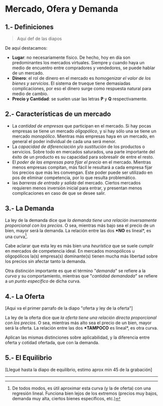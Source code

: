 # Mercado, Ofera y Demanda

## 1.- Definiciones

> Aquí def de las diapos

De aquí destacamos:

- **Lugar**: no necesariamente físico. De hecho, hoy en día son predominantes los mercados virtuales. Siempre y cuando haya un medio de encuentro entre compradores y vendedores, se puede hablar de un mercado.
- **Dinero**: el rol de dinero en el mercado es _homogenizar el valor de los bienes y servicios_. El sistema de trueque tiene demasiadas complicaciones, por eso el dinero surge como respuesta natural para medio de cambio.
- **Precio y Cantidad**: se suelen usar las letras **P** y **Q** respectivamente.

## 2.- Características de un mercado

- La _cantidad de empresas_ que participan en el mercado. Si hay pocas empresas se tiene un mercado _oligopólico_, y si hay sólo una se tiene un mercado _monopólico_. Mientras más empresas haya en un mercado, en general el poder individual de cada una será menor.
- La _capacidad de diferenciación y/o sustitución_ de los productos o servicios. Sobre todo en mercados saturados, una parte importante del éxito de un producto es su capacidad para sobresalir de entre el resto.
- El _poder de las empresas para fijar el precio_ en el mercado. Mientras menos empresas compitan, más fácil le resultará a cada empresa fijar los precios que más les convengan. Este poder puede ser utilizado en pos de eliminar competencia, por lo que resulta problemático.
- las _barreras de entrada y salida_ del mercado. Ciertos mercados requieren menos inversión inicial para entrar, y presentan menos complicaciones en caso de que se desee salir.

## 3.- La Demanda

La ley de la demanda dice que _la demanda tiene una relación inversamente proporcional con los precios_. O sea, mientras más bajo sea el precio de un bien, mayor será la demanda. La relación entre las dos **\*NO** es lineal\*, es una curva[^1].

Cabe aclarar que esta ley es más bien una _heurística_ que se suele cumplir en mercados de competencia ideal. En mercados monopólicos u oligopólicos la(s) empresa(s) dominante(s) tienen mucha más libertad sobre los precios sin afectar tanto la demanda.

Otra distinción importante es que el término "_demanda_" se refiere a la _curva_ y su comportamiento, mientras que "_cantidad demandada_" se refiere a _un punto específico_ de dicha curva.

## 4.- La Oferta

[Aqui va el primer parrafo de la diapo "oferta y ley de la oferta"]

La ley de la oferta dice que _la oferta tiene una relación directa proporcional con los precios_. O sea, mientras más alto sea el precio de un bien, mayor será la oferta. La relación entre las dos **\*TAMPOCO** es lineal\*, es otra curva.

Aplican las mismas distinciones sobre aplicabilidad, y la diferencia entre oferta y cotidad ofertada, que con la demanda.

## 5.- El Equilibrio

[Llegué hasta la diapo de equilibrio, estimo aprox min 45 de la grabación]

---

[^1]: De todos modos, es útil aproximar esta curva (y la de oferta) con una regresión lineal. Funciona bien lejos de los extremos (precios muy bajos, demanda muy alta, ciertos bienes específicos, etc.)
